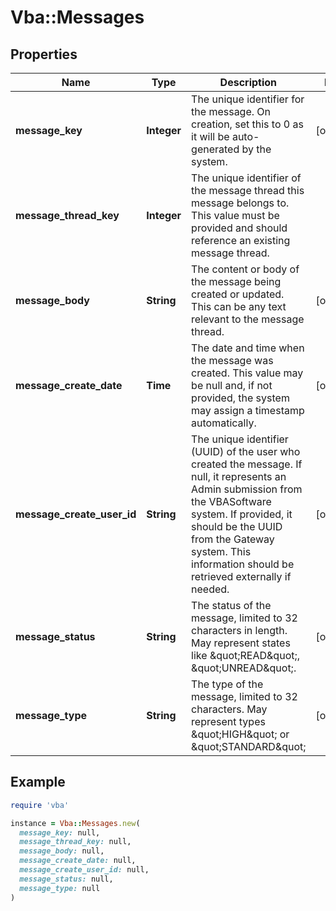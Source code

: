 # Vba::Messages

## Properties

| Name | Type | Description | Notes |
| ---- | ---- | ----------- | ----- |
| **message_key** | **Integer** | The unique identifier for the message.   On creation, set this to 0 as it will be auto-generated by the system. | [optional] |
| **message_thread_key** | **Integer** | The unique identifier of the message thread this message belongs to.  This value must be provided and should reference an existing message thread. |  |
| **message_body** | **String** | The content or body of the message being created or updated.  This can be any text relevant to the message thread. | [optional] |
| **message_create_date** | **Time** | The date and time when the message was created.  This value may be null and, if not provided, the system may assign a timestamp automatically. | [optional] |
| **message_create_user_id** | **String** | The unique identifier (UUID) of the user who created the message.   If null, it represents an Admin submission from the VBASoftware system.  If provided, it should be the UUID from the Gateway system. This information   should be retrieved externally if needed. | [optional] |
| **message_status** | **String** | The status of the message, limited to 32 characters in length.  May represent states like \&quot;READ\&quot;, \&quot;UNREAD\&quot;. | [optional] |
| **message_type** | **String** | The type of the message, limited to 32 characters.  May represent types \&quot;HIGH\&quot; or \&quot;STANDARD\&quot; | [optional] |

## Example

```ruby
require 'vba'

instance = Vba::Messages.new(
  message_key: null,
  message_thread_key: null,
  message_body: null,
  message_create_date: null,
  message_create_user_id: null,
  message_status: null,
  message_type: null
)
```


